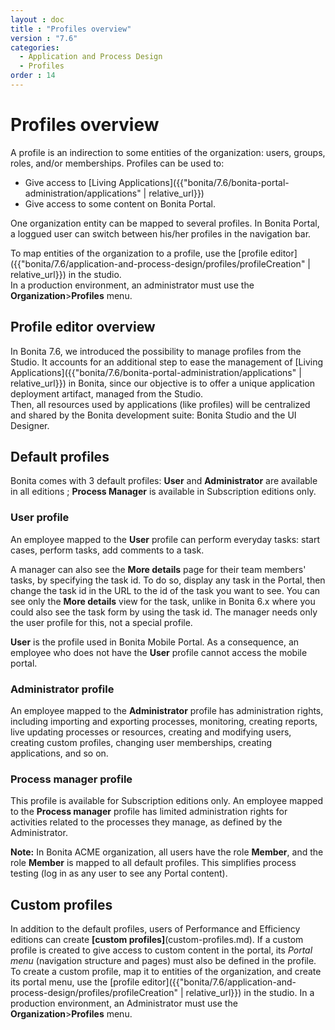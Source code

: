 ```yaml
---
layout : doc
title : "Profiles overview"
version : "7.6"
categories:
  - Application and Process Design
  - Profiles
order : 14
---
```

# Profiles overview

A profile is an indirection to some entities of the organization: users, groups, roles, and/or memberships.
Profiles can be used to:
- Give access to [Living Applications]({{"bonita/7.6/bonita-portal-administration/applications" | relative_url}})
- Give access to some content on Bonita Portal.

One organization entity can be mapped to several profiles. In Bonita Portal, a loggued user can switch between his/her profiles in the navigation bar.

To map entities of the organization to a profile, use the [profile editor]({{"bonita/7.6/application-and-process-design/profiles/profileCreation" | relative_url}}) in the studio.   
In a production environment, an administrator must use the **Organization**>**Profiles** menu.

## Profile editor overview

In Bonita 7.6, we introduced the possibility to manage profiles from the Studio.
It accounts for an additional step to ease the management of [Living Applications]({{"bonita/7.6/bonita-portal-administration/applications" | relative_url}}) in Bonita, since our objective is to offer a unique application deployment artifact, managed from the Studio.  
Then, all resources used by applications (like profiles) will be centralized and shared by the Bonita development suite: Bonita Studio and the UI Designer.

## Default profiles

Bonita comes with 3 default profiles: **User** and **Administrator** are available in all editions ; **Process Manager** is available in Subscription editions only.

### User profile

An employee mapped to the **User** profile can perform everyday tasks: start cases, perform tasks, add comments to a task. 

A manager can also see the **More details** page for their team members' tasks, by specifying the task id. To do so, display any task in the Portal, then change the task id in the URL to the id of the task you want to see. 
You can see only the **More details** view for the task, unlike in Bonita 6.x where you could also see the task form by using the task id.
The manager needs only the user profile for this, not a special profile.

**User** is the profile used in Bonita Mobile Portal. As a consequence, an employee who does not have the **User** profile cannot access the mobile portal. 

### Administrator profile

An employee mapped to the **Administrator** profile has administration rights, including importing and exporting processes, monitoring, creating reports, live updating processes or resources, creating and modifying users, creating custom profiles, changing user memberships, creating applications, and so on.

### Process manager profile

This profile is available for Subscription editions only.
An employee mapped to the **Process manager** profile has limited administration rights for activities related to the processes they manage, as defined by the Administrator.

**Note:** In Bonita ACME organization, all users have the role **Member**, and the role **Member** is mapped to all default profiles. This simplifies process testing (log in as any user to see any Portal content). 


## Custom profiles

In addition to the default profiles, users of Performance and Efficiency editions can create **[custom profiles]**(custom-profiles.md).
If a custom profile is created to give access to custom content in the portal, its _Portal menu_ (navigation structure and pages) must also be defined in the profile.
To create a custom profile, map it to entities of the organization, and create its portal menu, use the [profile editor]({{"bonita/7.6/application-and-process-design/profiles/profileCreation" | relative_url}}) in the studio. 
In a production environment, an Administrator must use the **Organization**>**Profiles** menu.

